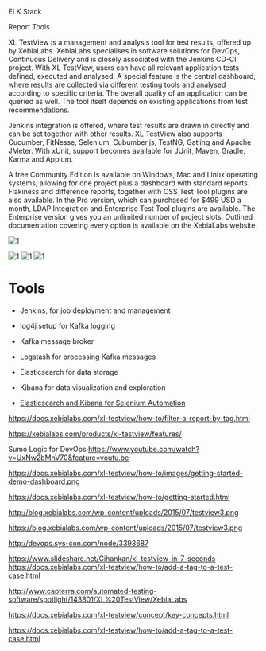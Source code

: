 
ELK Stack

Report Tools


XL TestView is a management and analysis tool for test results, offered up by XebiaLabs. XebiaLabs specialises in software solutions for DevOps, Continuous Delivery and is closely associated with the Jenkins CD-CI project. With XL TestView, users can have all relevant application tests defined, executed and analysed. A special feature is the central dashboard, where results are collected via different testing tools and analysed according to specific criteria. The overall quality of an application can be queried as well. The tool itself depends on existing applications from test recommendations.

Jenkins integration is offered, where test results are drawn in directly and can be set together with other results. XL TestView also supports Cucumber, FitNesse, Selenium, Cubumber.js, TestNG, Gatling and Apache JMeter. With xUnit, support becomes available for JUnit, Maven, Gradle, Karma and Appium.

A free Community Edition is available on Windows, Mac and Linux operating systems, allowing for one project plus a dashboard with standard reports. Flakiness and difference reports, together with OSS Test Tool plugins are also available. In the Pro version, which can purchased for $499 USD a month, LDAP Integration and Enterprise Test Tool plugins are available. The Enterprise version gives you an unlimited number of project slots. Outlined documentation covering every option is available on the XebiaLabs website.

![1](http://tech.trivago.com/img/posts/selenium-kibana/img2-kibana-flow.png)


![1](http://tech.trivago.com/img/posts/selenium-kibana/img3-kibana_filters.jpg)
![1](http://tech.trivago.com/img/posts/selenium-kibana/img5-kibana-full.jpg)
![1](http://tech.trivago.com/img/posts/selenium-kibana/img1-main.png)


# Tools
* Jenkins, for job deployment and management
* log4j setup for Kafka logging
* Kafka message broker
* Logstash for processing Kafka messages
* Elasticsearch for data storage
* Kibana for data visualization and exploration

* [Elasticsearch and Kibana for Selenium Automation](http://tech.trivago.com/2015/12/02/selenium_with_kibana/)


https://docs.xebialabs.com/xl-testview/how-to/filter-a-report-by-tag.html

https://xebialabs.com/products/xl-testview/features/

Sumo Logic for DevOps
https://www.youtube.com/watch?v=UxNw2bMnV70&feature=youtu.be

https://docs.xebialabs.com/xl-testview/how-to/images/getting-started-demo-dashboard.png

https://docs.xebialabs.com/xl-testview/how-to/getting-started.html

http://blog.xebialabs.com/wp-content/uploads/2015/07/testview3.png

https://blog.xebialabs.com/wp-content/uploads/2015/07/testview3.png

http://devops.sys-con.com/node/3393687

https://www.slideshare.net/Cihankan/xl-testview-in-7-seconds
https://docs.xebialabs.com/xl-testview/how-to/add-a-tag-to-a-test-case.html

http://www.capterra.com/automated-testing-software/spotlight/143801/XL%20TestView/XebiaLabs

https://docs.xebialabs.com/xl-testview/concept/key-concepts.html

https://docs.xebialabs.com/xl-testview/how-to/add-a-tag-to-a-test-case.html

